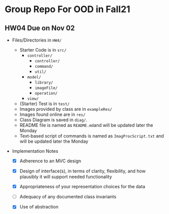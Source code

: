 # Group Repo For OOD in Fall21

## HW04 Due on Nov 02

- Files/Directories in `HW4/`
    - Starter Code is in  `src/`
      - `controller/`
        - `controller/`
        - `command/`
        - `util/`
      - `model/`
        - `library/`
        - `imageFile/`
        - `operation/`
      - `view/`
    - (Starter) Test is in `test/`
    - Images provided by class are in `exampleRes/`
    - Images found online are in `res/`
    - Class Diagram is saved in `diag/`.
    - README file is named as `README.md`and will be updated later the Monday
    - Text-based script of commands is named as `ImagProcScript.txt` and will be updated later the Monday
    
- Implementation Notes
  - [x] Adherence to an MVC design

  - [x] Design of interface(s), in terms of clarity, flexibility, and how plausibly it will support needed functionality

  - [x] Appropriateness of your representation choices for the data

  - [ ] Adequacy of any documented class invariants 

  - [x] Use of abstraction

